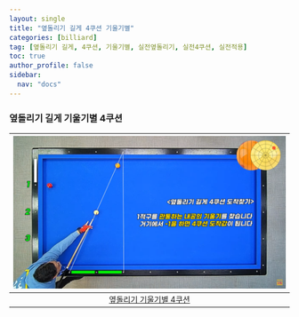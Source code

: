 ```yaml
---
layout: single
title: "옆돌리기 길게 4쿠션 기울기별"
categories: [billiard]
tag: [옆돌리기 길게, 4쿠션, 기울기별, 실전옆돌리기, 실전4쿠션, 실전적용]
toc: true
author_profile: false
sidebar:
  nav: "docs"
---
```


### 옆돌리기 길게 기울기별 4쿠션

| [![옆돌리기 기울기별 4쿠션](/images/%EC%98%86%EB%8F%8C%EB%A6%AC%EA%B8%B0%20%EA%B8%B8%EA%B2%8C%204%EC%BF%A0%EC%85%98.png)](https://docs.google.com/presentation/d/1W2Qc8jJ-9UfKgKYtzBsFsR0IiKFoALyu/edit?usp=sharing&ouid=114978849290694301670&rtpof=true&sd=true) |
| :---: |
| [옆돌리기 기울기별 4쿠션](https://youtu.be/hpQPo_ataTs?si=RgP3pPfpkH5dxRUL) |
